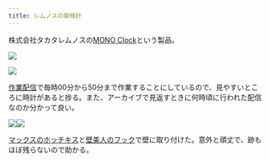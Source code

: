 ```yaml
---
title: レムノスの掛時計
---
```

株式会社タカタレムノスの[MONO Clock](https://www.amazon.co.jp/dp/B004UIT8BK)という製品。

![](https://lh3.googleusercontent.com/5OQUJyETu8R3b2ZcfhzaCbGNCUy9-2FaJ_lPWIJKsZEs5agN1fbsSaN5mWcnCI7e_PMMLay5sFJ2hhvYCe7OzvcnQOqwq7a4zn3CNGv6WXhWm-MXvKrUFufmFph-bSpgb9eN5Yg9LpFI43jgQuZXXJeV07HgtN3xaSC0Ovah33sTBpyhUxevcetsNT42)

![](https://lh3.googleusercontent.com/rvtdQqIXfc-N77k0_Wdk2fui-5A1Spma3b-qLQSCEyZUHJUrbag6uuim5tFaOjHXnDGHKa5wPN-l0vhSSiCaJU91eAepRP4AgTRM1mP7oiEw0EKBj__IJkbcFxgFvCR5fqTLH_V160QgsWl1LpCfBXiH_yGquMIlZnDdMTZcd_xu0pgcjy8SnI7uPiUm)

[作業配信](https://www.youtube.com/channel/UC5s-KpSDGzxWPWNv94PnJHw)で毎時00分から50分まで作業することにしているので、見やすいところに時計があると捗る。また、アーカイブで見返すときに何時頃に行われた配信なのか分かって良い。

![](https://lh5.googleusercontent.com/ijwkHJu2NSu4enCacjOse5XS1PMQr1cOlOBIRal_jGCNuRfCc8hH3bHnd1LVR7tqACtIXv0cU5R3SVxiKmsQHxjuoDuW5cbwXemJfU1jk_SO9bkhNBRHLhbvMOF608KPm-gm9zXKxW2gsiRH8leWxV3Wdmd81LSJLDKX8noPqEOIDbDfcE1jqB8pi7Te)![](https://lh5.googleusercontent.com/EnIyGm8YboqINf3CgFGP12bOP41PrcEKYek6XVwiEYxQOxhNTuXUSLUe2vFCl9ZwJN843gJFkL01E4oDQ0lUjLrESanh1jvvoHLr2dRIsL_vC05gPsrRb-5mHI3ws207SBKVbiml8y7hWpJNl-3bNxyla5nmEFfaMAHIcq67XcIMZ9Mir8_jYh7oQoNH)

[マックスのホッチキス](https://www.amazon.co.jp/dp/B000O9WRWG)と[壁美人のフック](https://www.amazon.co.jp/dp/B00CU78TDG)で壁に取り付けた。意外と頑丈で、跡もほぼ残らないので助かる。
